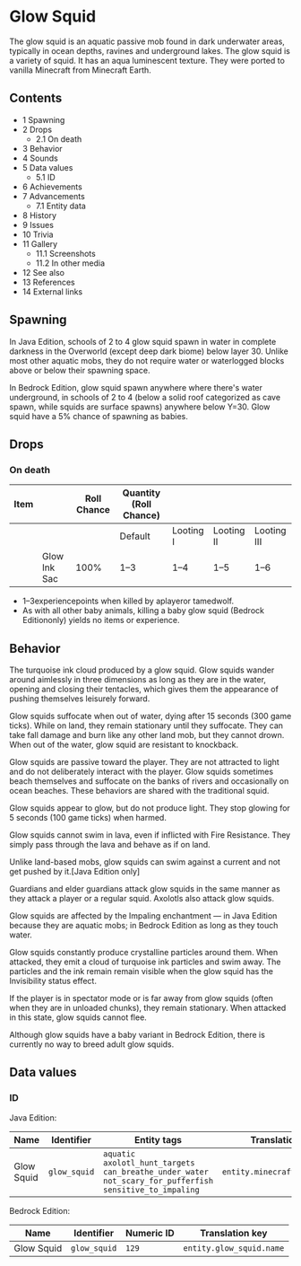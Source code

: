 # Glow Squid
The glow squid is an aquatic passive mob found in dark underwater areas, typically in ocean depths, ravines and underground lakes. The glow squid is a variety of squid. It has an aqua luminescent texture. They were ported to vanilla Minecraft from Minecraft Earth.

## Contents
- 1 Spawning
- 2 Drops
	- 2.1 On death
- 3 Behavior
- 4 Sounds
- 5 Data values
	- 5.1 ID
- 6 Achievements
- 7 Advancements
	- 7.1 Entity data
- 8 History
- 9 Issues
- 10 Trivia
- 11 Gallery
	- 11.1 Screenshots
	- 11.2 In other media
- 12 See also
- 13 References
- 14 External links

## Spawning
In Java Edition, schools of 2 to 4 glow squid spawn in water in complete darkness in the Overworld (except deep dark biome) below layer 30. Unlike most other aquatic mobs, they do not require water or waterlogged blocks above or below their spawning space. 

In Bedrock Edition, glow squid spawn anywhere where there's water underground, in schools of 2 to 4 (below a solid roof categorized as cave spawn, while squids are surface spawns) anywhere below Y=30. Glow squid have a 5% chance of spawning as babies.

## Drops
### On death
| Item |              | Roll Chance | Quantity (Roll Chance) |           |            |             |
|------|--------------|-------------|------------------------|-----------|------------|-------------|
|      |              |             | Default                | Looting I | Looting II | Looting III |
|      | Glow Ink Sac | 100%        | 1–3                    | 1–4       | 1–5        | 1–6         |

- 1–3experiencepoints when killed by aplayeror tamedwolf.
- As with all other baby animals, killing a baby glow squid (Bedrock Editiononly) yields no items or experience.

## Behavior
The turquoise ink cloud produced by a glow squid.
Glow squids wander around aimlessly in three dimensions as long as they are in the water, opening and closing their tentacles, which gives them the appearance of pushing themselves leisurely forward.

Glow squids suffocate when out of water, dying after 15 seconds (300 game ticks). While on land, they remain stationary until they suffocate. They can take fall damage and burn like any other land mob, but they cannot drown. When out of the water, glow squid are resistant to knockback.

Glow squids are passive toward the player. They are not attracted to light and do not deliberately interact with the player. Glow squids sometimes beach themselves and suffocate on the banks of rivers and occasionally on ocean beaches. These behaviors are shared with the traditional squid.

Glow squids appear to glow, but do not produce light. They stop glowing for 5 seconds (100 game ticks) when harmed.

Glow squids cannot swim in lava, even if inflicted with Fire Resistance. They simply pass through the lava and behave as if on land.

Unlike land-based mobs, glow squids can swim against a current and not get pushed by it.‌‌[Java Edition  only]

Guardians and elder guardians attack glow squids in the same manner as they attack a player or a regular squid. Axolotls also attack glow squids.

Glow squids are affected by the Impaling enchantment — in Java Edition because they are aquatic mobs; in Bedrock Edition as long as they touch water.

Glow squids constantly produce crystalline particles around them. When attacked, they emit a cloud of turquoise ink particles and swim away. The particles and the ink remain remain visible when the glow squid has the Invisibility status effect.

If the player is in spectator mode or is far away from glow squids (often when they are in unloaded chunks), they remain stationary. When attacked in this state, glow squids cannot flee.

Although glow squids have a baby variant in Bedrock Edition, there is currently no way to breed adult glow squids.

## Data values
### ID
Java Edition:

| Name       | Identifier   | Entity tags                                                                                                                   | Translation key               |
|------------|--------------|-------------------------------------------------------------------------------------------------------------------------------|-------------------------------|
| Glow Squid | `glow_squid` | `aquatic`<br/>`axolotl_hunt_targets`<br/>`can_breathe_under_water`<br/>`not_scary_for_pufferfish`<br/>`sensitive_to_impaling` | `entity.minecraft.glow_squid` |

Bedrock Edition:

| Name       | Identifier   | Numeric ID | Translation key          |
|------------|--------------|------------|--------------------------|
| Glow Squid | `glow_squid` | `129`      | `entity.glow_squid.name` |


